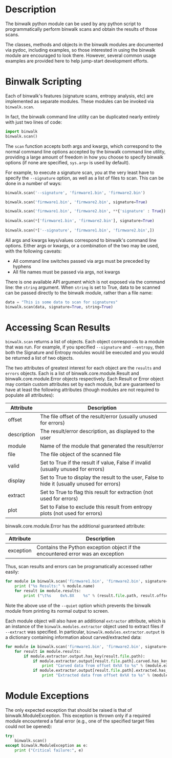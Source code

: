 Description
===========

The binwalk python module can be used by any python script to programmatically perform binwalk scans and obtain the results of those scans. 

The classes, methods and objects in the binwalk modules are documented via pydoc, including examples, so those interested in using the binwalk module are encouraged to look there. However, several common usage examples are provided here to help jump-start development efforts.


Binwalk Scripting
=================

Each of binwalk's features (signature scans, entropy analysis, etc) are implemented as separate modules. These modules can be invoked via `binwalk.scan`.

In fact, the binwalk command line utility can be duplicated nearly entirely with just two lines of code:

```python
import binwalk
binwalk.scan()
```

The `scan` function accepts both args and kwargs, which correspond to the normal command line options accepted by the binwalk command line utility, providing a large amount of freedom in how you choose to specify binwalk options (if none are specified, `sys.argv` is used by default).

For example, to execute a signature scan, you at the very least have to specify the `--signature` option, as well as a list of files to scan. This can be done in a number of ways:

```python
binwalk.scan('--signature', 'firmware1.bin', 'firmware2.bin')

binwalk.scan('firmware1.bin', 'firmware2.bin', signature=True)

binwalk.scan('firmware1.bin', 'firmware2.bin', **{'signature' : True})
        
binwalk.scan(*['firmware1.bin', 'firmware2.bin'], signature=True)
        
binwalk.scan(*['--signature', 'firmware1.bin', 'firmware2.bin',])
```

All args and kwargs keys/values correspond to binwalk's command line options. Either args or kwargs, or a combination of the two may be used, with the following caveats:

* All command line switches passed via args must be preceded by hyphens
* All file names must be passed via args, not kwargs

There is one available API argument which is not exposed via the command line: the `string` argument. When `string` is set to True, data to be scanned can be passed directly to the binwalk module, rather than a file name:

```python
data = "This is some data to scan for signatures"
binwalk.scan(data, signature=True, string=True)
```

Accessing Scan Results
======================

`binwalk.scan` returns a list of objects. Each object corresponds to a module that was run. For example, if you specified `--signature` and `--entropy`, then both the Signature and Entropy modules would be executed and you would be returned a list of two objects.

The two attributes of greatest interest for each object are the `results` and `errors` objects. Each is a list of binwalk.core.module.Result and binwalk.core.module.Error objects respectively. Each Result or Error object may contain custom attributes set by each module, but are guaranteed to have at least the following attributes (though modules are not required to populate all attributes):

|  Attribute  | Description |
|-------------|-------------|
| offset      | The file offset of the result/error (usually unused for errors) |
| description | The result/error description, as displayed to the user |
| module      | Name of the module that generated the result/error |
| file        | The file object of the scanned file |
| valid       | Set to True if the result if value, False if invalid (usually unused for errors) |
| display     | Set to True to display the result to the user, False to hide it (usually unused for errors) |
| extract     | Set to True to flag this result for extraction (not used for errors) |
| plot        | Set to False to exclude this result from entropy plots (not used for errors) |

binwalk.core.module.Error has the additional guaranteed attribute:

|  Attribute  | Description |
|-------------|-------------|
| exception   | Contains the Python exception object if the encountered error was an exception |

Thus, scan results and errors can be programatically accessed rather easily:

```python
for module in binwalk.scan('firmware1.bin', 'firmware2.bin', signature=True, quiet=True):
    print ("%s Results:" % module.name)
    for result in module.results:
        print ("\t%s    0x%.8X    %s" % (result.file.path, result.offset, result.description))
```

Note the above use of the `--quiet` option which prevents the binwalk module from printing its normal output to screen.

Each module object will also have an additional `extractor` attribute, which is an instance of the `binwalk.modules.extractor` object used to extract files if `--extract` was specified. In particular, `binwalk.modules.extractor.output` is a dictionary containing information about carved/extracted data:

```python
for module in binwalk.scan('firmware1.bin', 'firmware2.bin', signature=True, quiet=True, extract=True):
    for result in module.results:
        if module.extractor.output.has_key(result.file.path):
            if module.extractor.output[result.file.path].carved.has_key(result.offset):
                print "Carved data from offset 0x%X to %s" % (module.extractor.output[result.file.path].carved[result.offset])
            if module.extractor.output[result.file.path].extracted.has_key(result.offset):
                print "Extracted data from offset 0x%X to %s" % (module.extractor.output[result.file.path].extracted[result.offset][0])
```

Module Exceptions
=================

The only expected exception that should be raised is that of binwalk.ModuleException. This exception is thrown only if a required module encountered a fatal error (e.g., one of the specified target files could not be opened):

```python
try:
    binwalk.scan()
except binwalk.ModuleException as e:
    print ("Critical failure:", e)
```
